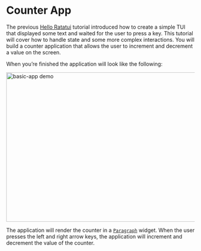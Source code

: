 # Counter App

The previous [Hello Ratatui](/tutorials/hello-ratatui) tutorial introduced how to create a simple TUI that displayed some text
and waited for the user to press a key. This tutorial will cover how to handle state and some more
complex interactions. You will build a counter application that allows the user to increment and
decrement a value on the screen.

When you’re finished the application will look like the following:

<img alt="basic-app demo" decoding="async" fetchpriority="auto" height="400" loading="lazy" src="/_astro/basic-app.Ct70-NG2_9Kk2v.webp" width="1200">

The application will render the counter in a [`Paragraph`](https://docs.rs/ratatui/latest/ratatui/widgets/struct.Paragraph.html) widget. When the user presses the left
and right arrow keys, the application will increment and decrement the value of the counter.